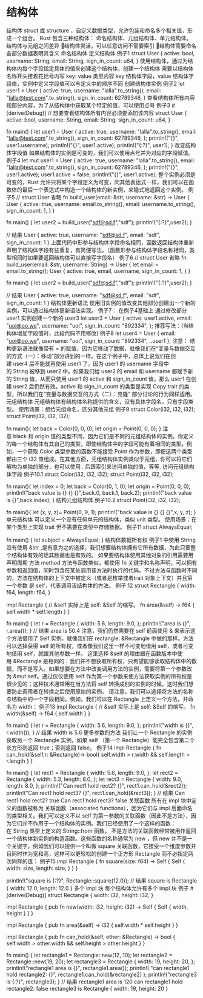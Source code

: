 # 结构体

结构体
struct 或 structure ，自定义数据类型，允许包装和命名多个相关值，形成一个组合。
Rust 包含三种结构体： 命名结构体、元组结构体、单元结构体。
结构体与元组之间差异
结构体灵活，可以任意访问不需要索引
结构体需要命名各部分数据表明其含义
命名结构体
定义结构体 
例子1
struct User {
    active: bool,
    username: String,
    email: String,
    sign_in_count: u64,
}
使用结构体，通过为结构体内每个字段指定具体的值来创建这个结构体，创建一个结构体 需要以结构体名称开头接着花括号内写 key: value 类型内容 key 结构体字段，value 结构体字段值，实例中定义字段值可以与定义中的顺序不同
创建结构体实例
例子2
let user1 = User {
  active: true,
  username: "lalla".to_string(),
  email: "lalla@test.com".to_string(),
  sign_in_count: 62789346,
}
查看结构体所有内容和部分内容，为了从结构体中获取某个特定的值，可以使用点号
例子3
#[derive(Debug)]   // 想要查看结构体所有内容必须要添加该内容
struct User {
    active: bool,
    username: String,
    email: String,
    sign_in_count: u64,
}

fn main() {
    let user1 = User {
      active: true,
      username: "lalla".to_string(),
      email: "lalla@test.com".to_string(),
      sign_in_count: 62789346,
    };
    println!("{}", user1.username);
    println!("{}", user1.active);
    println!("{:?}", user1);
}
改变结构体字段值
如果结构体的实例是可变的，我们可以使用点号并为对应的字段赋值。
例子4 
let mut user1 = User {
  active: true,
  username: "lalla".to_string(),
  email: "lalla@test.com".to_string(),
  sign_in_count: 62789346,
};
println!("{}", user1.active);
user1.active = false;
println!("{}", user1.active);
整个实例必须是可变的，Rust 允许只将某个字段定义为可变，同其他表达式一样，我们可以在函数体的最后一个表达式中构造一个结构体的新实例，来隐式地返回这个实例。
例子5
// struct User  省略
fn build_user(email: &str, username: &str) -> User {
    User {
        active: true,
        username: email.to_string(),
        email: username.to_string(),
        sign_in_count: 1,
    }
}

fn main() {
    let user2 = build_user("sdf@sd.f","sdf");
    println!("{:?}",user2);
}

// 结果
User { active: true, username: "sdf@sd.f", email: "sdf", sign_in_count: 1 }
上面代码中形参与结构体字段命名相同，函数返回结构体重新声明了结构体字段有些重复，有简便写法。（函数形参与结构体字段名称相同，类型相同时如果要返回结构体可以直接写字段名）
例子6
// struct User  省略
fn build_user(email: &str, username: String) -> User {
    let email = email.to_string();
    User {
        active: true,
        email,
        username,
        sign_in_count: 1,
    }
}

fn main() {
    let user2 = build_user("sdf@sd.f","sdf");
    println!("{:?}",user2);
}

// 结果
User { active: true, username: "sdf@sd.f", email: "sdf", sign_in_count: 1 }
结构体更新语法
使用旧实例的值改变其他部分创建出一个新的实例，可以通过结构体更新语法实现。
例子7： 在例子4基础上 通过修改部分 user1 实例创建一个新的 user3
let user3 = User {
  active: user1.active,
  email: "uoi@oo.we",
  username: "uoi",
  sign_in_count: "892334",
};
推荐写法：(当结构体增加字段值时，此段代码不用修改)
例子8
let user4 = User {
  email: "uoi@oo.we",
  username: "uoi",
  sign_in_count: "892334",
  ..user1
};
注意：
结构更新语法就像带有 = 的赋值，因为它移动了数据，就像我们在“变量与数据交互的方式（一）：移动”部分讲到的一样。在这个例子中，总体上说我们在创建 user4 后不能就再使用 user1 了，因为 user1 的 username 字段中的 String 被移到 user2 中。如果我们给 user2 的 email 和 username 都赋予新的 String 值，从而只使用 user1 的 active 和 sign_in_count 值，那么 user1 在创建 user2 后仍然有效。active 和 sign_in_count 的类型是实现 Copy trait 的类型，所以我们在“变量与数据交互的方式（二）：克隆” 部分讨论的行为同样适用。
元组结构体
元组结构体有结构体名称提供的含义，没有具体字段名，只有字段类型。
使用场景：想给元组命名，区分其他元组
例子9
struct Color(i32, i32, i32);
struct Point(i32, i32, i32);

fn main(){
  let back = Color(0, 0, 0);
  let origin = Point(0, 0, 0);
}
注意 black 和 origin 值的类型不同，因为它们是不同的元组结构体的实例。你定义的每一个结构体有其自己的类型，即使结构体中的字段可能有着相同的类型。例如，一个获取 Color 类型参数的函数不能接受 Point 作为参数，即便这两个类型都由三个 i32 值组成。在其他方面，元组结构体实例类似于元组，你可以将它们解构为单独的部分，也可以使用 . 后跟索引来访问单独的值，等等.
访问元组结构体字段
例子10.1
struct Color(i32, i32, i32);
struct Point(i32, i32, i32);

fn main(){
  let index = 0;
  let back = Color(0, 1, 0);
  let origin = Point(0, 0, 0);
  println!("back value is {} {} {}",back.0, back.1, back.2);
  println!("back value is {}",back.index);
}
结构元组结构体
例子10.2
struct Point(i32, i32, i32);

fn main(){
  let (x, y, z)= Point(0, 9, 1);
  println!("back value is {} {} {}",x, y, z);
}
单元结构体
可以定义一个没有任何单元的结构体，类似 unit 类型。
使用场景：在某个类型上实现 trait 但不需要在类型中存储数据。
例子11
struct AlwaysEqual;

fn main() {
    let subject = AlwaysEqual;
}
结构体数据所有权
例子1 中使用 String 没有使用 &str ,是有意为之的选择，我们想要结构体拥有它所有数据，为此只要整个结构体有效的话其数据也是有效的。
如果要结构体使用其他对象的引用需要用声明周期
方法 method
方法与函数类似，都使用 fn 关键字和名称声明，可以拥有参数和返回值，同时包含在某处调用该方法时执行的代码。不过方法与函数时不同的，方法在结构体的上下文中被定义（或者是枚举或者trait 对象上下文）并且第一个参数 是 self，代表调用该结构体的方法。
例子 12
struct Rectangle {
    width: f64,
    length: f64,
}

impl Rectangle {
  // &self 实际上是 self: &Self 的缩写。
    fn area(&self) -> f64 {
        self.width * self.length
    }
}

fn main() {
    let r = Rectangle {
        width: 5.6,
        length: 9.0,
    };
    println!("area is {}", r.area());
}
// 结果
area is 50.4
注意，我们仍然需要在 self 前面使用 & 来表示这个方法借用了 Self 实例，就像我们在 rectangle: &Rectangle 中做的那样。方法可以选择获得 self 的所有权，或者像我们这里一样不可变地借用 self，或者可变地借用 self，就跟其他参数一样。
这里选择 &self 的理由跟在函数版本中使用 &Rectangle 是相同的：我们并不想获取所有权，只希望能够读取结构体中的数据，而不是写入。如果想要在方法中改变调用方法的实例，需要将第一个参数改为 &mut self。通过仅仅使用 self 作为第一个参数来使方法获取实例的所有权是很少见的；这种技术通常用在当方法将 self 转换成别的实例的时候，这时我们想要防止调用者在转换之后使用原始的实例。
请注意，我们可以选择将方法的名称与结构中的一个字段相同。例如，我们可以在 Rectangle 上定义一个方法，并命名为 width：
例子13
impl Rectangle {
  // &self 实际上是 self: &Self 的缩写。
    fn width(&self) -> f64 {
        self.width
    }
}

fn main() {
    let r = Rectangle {
        width: 5.6,
        length: 9.0,
    };
    println!("width is {}", r.width());
}
// 结果
width is 5.6
更多参数的方法
我们让一个 Rectangle 的实例获取另一个 Rectangle 实例，如果 self （第一个 Rectangle）能完全包含第二个长方形则返回 true；否则返回 false。
例子14
impl Rectangle {
    fn can_hold(&self,r: &Rectangle)-> bool{
        self.width > r.width && self.length > r.length 
    }
}

fn main() {
    let rect1 = Rectangle {
        width: 5.6,
        length: 9.0,
    };
    let rect2 = Rectangle {
        width: 5.3,
        length: 8.0,
    };
    let rect3 = Rectangle {
        width: 9.0,
        length: 8.0,
    };
    println!("Can rect1 hold rect2? {}", rect1.can_hold(&rect2));
    println!("Can rect1 hold rect3? {}", rect1.can_hold(&rect3));
}
// 结果
Can rect1 hold rect2? true
Can rect1 hold rect3? false
关联函数
所有在 impl 块中定义的函数被称为 关联函数（associated functions），因为它们与 impl 后面命名的类型相关。我们可以定义不以 self 为第一参数的关联函数（因此不是方法），因为它们并不作用于一个结构体的实例。我们已经使用了一个这样的函数：在 String 类型上定义的 String::from 函数。
不是方法的关联函数经常被用作返回一个结构体新实例的构造函数。这些函数的名称通常为 new ，但 new 并不是一个关键字。例如我们可以提供一个叫做 square 关联函数，它接受一个维度参数并且同时作为宽和高，这样可以更轻松的创建一个正方形 Rectangle 而不必指定两次同样的值：
例子15
impl Rectangle {
    fn square(size: f64) -> Self {
        Self {
            width: size,
            length: size,
        } 
    }
}

println!("square is {:?}", Rectangle::square(12.0));
// 结果
square is Rectangle { width: 12.0, length: 12.0 }
多个 impl 块
每个结构体允许有多个 impl 块
例子
#[derive(Debug)]
struct Rectangle {
    width: i32,
    height: i32,
}

impl Rectangle {
    pub fn new(width: i32, height: i32) -> Self {
        Self { width, height }
    }
}

impl Rectangle {
    pub fn area(&self) -> i32 {
        self.width * self.height
    }
}

impl Rectangle {
    pub fn can_hold(&self, other: &Rectangle) -> bool {
        self.width > other.width && self.height > other.height
    }
}

fn main() {
    let rectangle1 = Rectangle::new(12, 10);
    let rectangle2 = Rectangle::new(19, 20);
    let rectangle3 = Rectangle {
        width: 19,
        height: 20,
    };
    println!("rectangle1 area is {}", rectangle1.area());
    println!(
        "can rectangle1 hold rectangle2: {}",
        rectangle1.can_hold(&rectangle2)
    );
    println!("rectangle3 is {:?}", rectangle3);
}
// 结果
rectangle1 area is 120
can rectangle1 hold rectangle2: false
rectangle3 is Rectangle { width: 19, height: 20 }
